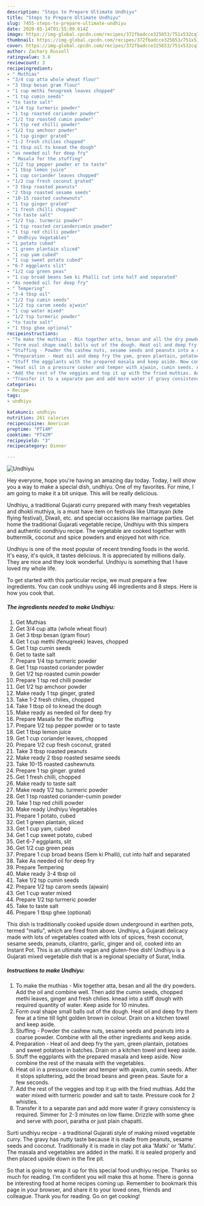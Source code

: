 ```yaml
---
description: "Steps to Prepare Ultimate Undhiyu"
title: "Steps to Prepare Ultimate Undhiyu"
slug: 7455-steps-to-prepare-ultimate-undhiyu
date: 2020-05-14T01:55:09.614Z
image: https://img-global.cpcdn.com/recipes/372fbadcce325653/751x532cq70/undhiyu-recipe-main-photo.jpg
thumbnail: https://img-global.cpcdn.com/recipes/372fbadcce325653/751x532cq70/undhiyu-recipe-main-photo.jpg
cover: https://img-global.cpcdn.com/recipes/372fbadcce325653/751x532cq70/undhiyu-recipe-main-photo.jpg
author: Zachary Russell
ratingvalue: 3.8
reviewcount: 3
recipeingredient:
- " Muthias"
- "3/4 cup atta whole wheat flour"
- "3 tbsp besan gram flour"
- "1 cup methi fenugreek leaves chopped"
- "1 tsp cumin seeds"
- "to taste salt"
- "1/4 tsp turmeric powder"
- "1 tsp roasted coriander powder"
- "1/2 tsp roasted cumin powder"
- "1 tsp red chilli powder"
- "1/2 tsp amchoor powder"
- "1 tsp ginger grated"
- "1-2 fresh chilies chopped"
- "1 tbsp oil to knead the dough"
- "as needed oil for deep fry"
- " Masala for the stuffing"
- "1/2 tsp pepper powder or to taste"
- "1 tbsp lemon juice"
- "1 cup coriander leaves chopped"
- "1/2 cup fresh coconut grated"
- "3 tbsp roasted peanuts"
- "2 tbsp roasted sesame seeds"
- "10-15 roasted cashewnuts"
- "1 tsp ginger grated"
- "1 fresh chilli chopped"
- "to taste salt"
- "1/2 tsp. turmeric powder"
- "1 tsp roasted coriandercumin powder"
- "1 tsp red chilli powder"
- " Undhiyu Vegetables"
- "1 potato cubed"
- "1 green plantain sliced"
- "1 cup yam cubed"
- "1 cup sweet potato cubed"
- "6-7 eggplants slit"
- "1/2 cup green peas"
- "1 cup broad beans Sem ki Phalli cut into half and separated"
- "As needed oil for deep fry"
- " Tempering"
- "3-4 tbsp oil"
- "1/2 tsp cumin seeds"
- "1/2 tsp carom seeds ajwain"
- "1 cup water mixed"
- "1/2 tsp turmeric powder"
- "to taste salt"
- "1 tbsp ghee optional"
recipeinstructions:
- "To make the muthias - Mix together atta, besan and all the dry powders. Add the oil and combine well. Then add the cumin seeds, chopped methi leaves, ginger and fresh chilies. knead into a stiff dough with required quantity of water. Keep aside for 10 minutes."
- "Form oval shape small balls out of the dough. Heat oil and deep fry them few at a time till light golden brown in colour. Drain on a kitchen towel and keep aside."
- "Stuffing - Powder the cashew nuts, sesame seeds and peanuts into a coarse powder. Combine with all the other ingredients and keep aside."
- "Preparation - Heat oil and deep fry the yam, green plantain, potatoes and sweet potatoes in batches. Drain on a kitchen towel and keep aside."
- "Stuff the eggplants with the prepared masala and keep aside. Now combine the rest of the masala with the vegetables."
- "Heat oil in a pressure cooker and temper with ajwain, cumin seeds. After it stops spluttering, add the broad beans and green peas. Saute for a few seconds."
- "Add the rest of the veggies and top it up with the fried muthias. Add the water mixed with turmeric powder and salt to taste. Pressure cook for 2 whistles."
- "Transfer it to a separate pan and add more water if gravy consistency is required. Simmer for 2-3 minutes on low flame. Drizzle with some ghee and serve with poori, paratha or just plain chapatti."
categories:
- Recipe
tags:
- undhiyu

katakunci: undhiyu 
nutrition: 261 calories
recipecuisine: American
preptime: "PT14M"
cooktime: "PT42M"
recipeyield: "3"
recipecategory: Dinner

---
```



![Undhiyu](https://img-global.cpcdn.com/recipes/372fbadcce325653/751x532cq70/undhiyu-recipe-main-photo.jpg)

Hey everyone, hope you're having an amazing day today. Today, I will show you a way to make a special dish, undhiyu. One of my favorites. For mine, I am going to make it a bit unique. This will be really delicious.

Undhiyu, a traditional Gujarati curry prepared with many fresh vegetables and dhokli muthiya, is a must have item on festivals like Uttarayan (kite flying festival), Diwali, etc. and special occasions like marriage parties. Get home the traditional Gujarati vegetable recipe, Undhiyu with this simpers and authentic oondhiyu recipe. The vegetable are cooked together with buttermilk, coconut and spice powders and enjoyed hot with rice.

Undhiyu is one of the most popular of recent trending foods in the world. It's easy, it's quick, it tastes delicious. It is appreciated by millions daily. They are nice and they look wonderful. Undhiyu is something that I have loved my whole life.


To get started with this particular recipe, we must prepare a few ingredients. You can cook undhiyu using 46 ingredients and 8 steps. Here is how you cook that.

<!--inarticleads1-->

##### The ingredients needed to make Undhiyu:

1. Get  Muthias
1. Get 3/4 cup atta (whole wheat flour)
1. Get 3 tbsp besan (gram flour)
1. Get 1 cup methi (fenugreek) leaves, chopped
1. Get 1 tsp cumin seeds
1. Get to taste salt
1. Prepare 1/4 tsp turmeric powder
1. Get 1 tsp roasted coriander powder
1. Get 1/2 tsp roasted cumin powder
1. Prepare 1 tsp red chilli powder
1. Get 1/2 tsp amchoor powder
1. Make ready 1 tsp ginger, grated
1. Take 1-2 fresh chilies, chopped
1. Take 1 tbsp oil to knead the dough
1. Make ready as needed oil for deep fry
1. Prepare  Masala for the stuffing
1. Prepare 1/2 tsp pepper powder or to taste
1. Get 1 tbsp lemon juice
1. Get 1 cup coriander leaves, chopped
1. Prepare 1/2 cup fresh coconut, grated
1. Take 3 tbsp roasted peanuts
1. Make ready 2 tbsp roasted sesame seeds
1. Take 10-15 roasted cashewnuts
1. Prepare 1 tsp ginger. grated
1. Get 1 fresh chilli, chopped
1. Make ready to taste salt
1. Make ready 1/2 tsp. turmeric powder
1. Get 1 tsp roasted coriander-cumin powder
1. Take 1 tsp red chilli powder
1. Make ready  Undhiyu Vegetables
1. Prepare 1 potato, cubed
1. Get 1 green plantain, sliced
1. Get 1 cup yam, cubed
1. Get 1 cup sweet potato, cubed
1. Get 6-7 eggplants, slit
1. Get 1/2 cup green peas
1. Prepare 1 cup broad beans (Sem ki Phalli), cut into half and separated
1. Take As needed oil for deep fry
1. Prepare  Tempering
1. Make ready 3-4 tbsp oil
1. Take 1/2 tsp cumin seeds
1. Prepare 1/2 tsp carom seeds (ajwain)
1. Get 1 cup water mixed
1. Prepare 1/2 tsp turmeric powder
1. Take to taste salt
1. Prepare 1 tbsp ghee (optional)


This dish is traditionally cooked upside down underground in earthen pots, termed &#34;matlu&#34;, which are fired from above. Undhiyu, a Gujarati delicacy made with lots of vegetables coated with lots of spices, fresh coconut, sesame seeds, peanuts, cilantro, garlic, ginger and oil, cooked into an Instant Pot. This is an ultimate vegan and gluten-free dish! Undhiyu is a Gujarati mixed vegetable dish that is a regional specialty of Surat, India. 

<!--inarticleads2-->

##### Instructions to make Undhiyu:

1. To make the muthias - Mix together atta, besan and all the dry powders. Add the oil and combine well. Then add the cumin seeds, chopped methi leaves, ginger and fresh chilies. knead into a stiff dough with required quantity of water. Keep aside for 10 minutes.
1. Form oval shape small balls out of the dough. Heat oil and deep fry them few at a time till light golden brown in colour. Drain on a kitchen towel and keep aside.
1. Stuffing - Powder the cashew nuts, sesame seeds and peanuts into a coarse powder. Combine with all the other ingredients and keep aside.
1. Preparation - Heat oil and deep fry the yam, green plantain, potatoes and sweet potatoes in batches. Drain on a kitchen towel and keep aside.
1. Stuff the eggplants with the prepared masala and keep aside. Now combine the rest of the masala with the vegetables.
1. Heat oil in a pressure cooker and temper with ajwain, cumin seeds. After it stops spluttering, add the broad beans and green peas. Saute for a few seconds.
1. Add the rest of the veggies and top it up with the fried muthias. Add the water mixed with turmeric powder and salt to taste. Pressure cook for 2 whistles.
1. Transfer it to a separate pan and add more water if gravy consistency is required. Simmer for 2-3 minutes on low flame. Drizzle with some ghee and serve with poori, paratha or just plain chapatti.


Surti undhiyu recipe - a traditional Gujarati style of making mixed vegetable curry. The gravy has nutty taste because it is made from peanuts, sesame seeds and coconut. Traditionally it is made in clay pot aka &#39;Matki&#39; or &#39;Matlu&#39;. The masala and vegetables are added in the matki. It is sealed properly and then placed upside down in the fire pit. 

So that is going to wrap it up for this special food undhiyu recipe. Thanks so much for reading. I'm confident you will make this at home. There is gonna be interesting food at home recipes coming up. Remember to bookmark this page in your browser, and share it to your loved ones, friends and colleague. Thank you for reading. Go on get cooking!
